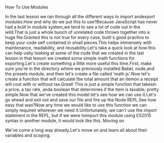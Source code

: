 How To Use Modules

In the last lesson we ran through all the different ways to import andexport modules.How and why do we put this to use?Because JavaScript has never had a built in module system,we tend to see a lot of code out in the wild.That is just a whole bunch of unrelated code thrown together into a huge file.Granted this is not true for every case, butit's good practice to keep your code self contained in small pieces.This helps immensely with maintenance, readability, and reusability.Let's take a quick look at how this can help usby looking at some of the code that we created in the last lesson.in that lesson we created some simple math functions for exporting.Let's create something a little more useful this time.First, make sure you're in the directory where we previously installed Babel, node,and the presets module, and then let's create a file called 'math.js'.Now let's create a function that will calculate the total amount that an itemon a receipt will cost with or without tax.Great! This is just a simple function that takesin a price, a tax rate, anda boolean that determines if the item is taxable; pretty simple.Now that we've created this model let's see how we can use it.Let's go ahead and exit out and save our file and fire up the Node REPL.See how easy that was?Now any time we would like to use this function we can simply requireit wherever we need it.Unfortunately, we can't use the import statement in the REPL, but if we were toimport this module using ES2015 syntax in another module, it would look like this.
Moving on

We've come a long way already.Let's move on and learn all about their variables and scoping.